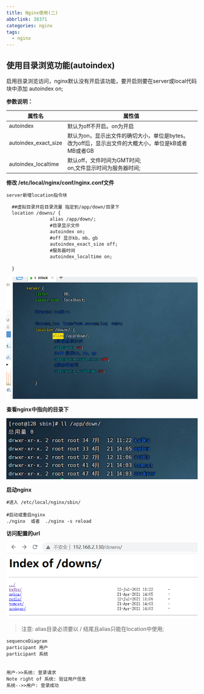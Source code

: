 ```yaml
---
title: Nginx使用(二)
abbrlink: 38371
categories: nginx
tags:
  - nginx
---
```




## 使用目录浏览功能(autoindex)

启用目录浏览访问，nginx默认没有开启该功能，要开启则要在server或local代码块中添加 autoindex  on;



**参数说明：**

| 属性名               | 属性值                                                       |
| -------------------- | ------------------------------------------------------------ |
| autoindex            | 默认为off不开启。on为开启                                    |
| autoindex_exact_size | 默认为on，显示出文件的确切大小，单位是bytes。<br>改为off后，显示出文件的大概大小，单位是kB或者MB或者GB |
| autoindex_localtime  | 默认off，文件时间为GMT时间;<br>on,文件显示时间为服务器时间;  |



**修改 /etc/local/nginx/conf/nginx.conf文件**

`server新增location指令块`

```shell
  ##虚拟目录开启目录流量 指定到/app/down/目录下
  location /downs/ {
                alias /app/down/;
                #目录显示文件
                autoindex on;
                #off 显示kb，mb，gb
                autoindex_exact_size off;
                #服务器时间
                autoindex_localtime on;

  }

```

![image-20210421140919170](https://raw.githubusercontent.com/prank-xcw/images/master/imgs/image-20210421140919170.png)



**查看nginx中指向的目录下**

![image-20210825102107902](https://raw.githubusercontent.com/prank-xcw/images/master/imgs/image-20210825102107902.png)



**启动nginx**

```shell
#进入 /etc/local/nginx/sbin/

#启动或重启nginx
./nginx  或者  ./nginx -s reload
```



**访问配置的url**

![image-20210825102507304](https://raw.githubusercontent.com/prank-xcw/images/master/imgs/image-20210825102507304.png)



> 注意:  alias目录必须要以 / 结尾且alias只能在location中使用;







```mermaid
sequenceDiagram
participant 用户
participant 系统


用户->>系统: 登录请求
Note right of 系统: 验证用户信息
系统-->>用户: 登录成功
